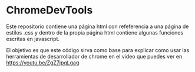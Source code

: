 # ChromeDevTools
Este repositorio contiene una página html con refeferencia a una página de estilos .css y dentro de la propia página html contiene algunas funciones escritas en javascript.

El objetivo es que este código sirva como base para explicar como usar las herramientas de desarrollador de chrome en el video que puedes ver en https://youtu.be/ZgZ7jpqLgag
